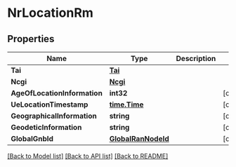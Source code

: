 # NrLocationRm

## Properties
Name | Type | Description | Notes
------------ | ------------- | ------------- | -------------
**Tai** | [**Tai**](Tai.md) |  | 
**Ncgi** | [**Ncgi**](Ncgi.md) |  | 
**AgeOfLocationInformation** | **int32** |  | [optional] 
**UeLocationTimestamp** | [**time.Time**](time.Time.md) |  | [optional] 
**GeographicalInformation** | **string** |  | [optional] 
**GeodeticInformation** | **string** |  | [optional] 
**GlobalGnbId** | [**GlobalRanNodeId**](GlobalRanNodeId.md) |  | [optional] 

[[Back to Model list]](../README.md#documentation-for-models) [[Back to API list]](../README.md#documentation-for-api-endpoints) [[Back to README]](../README.md)



